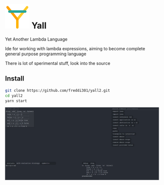 # ![yall logo](ide/public/logo.svg) Yall

Yet Another Lambda Language

Ide for working with lambda expressions, aiming to become complete general purpose programming language

There is lot of sperimental stuff, look into the source

## Install

```bash
git clone https://github.com/freddi301/yall2.git
cd yall2
yarn start
```

![scrteenshot](screenshot.png)